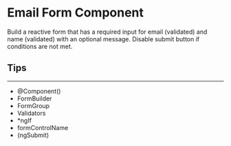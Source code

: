 # Email Form Component

Build a reactive form that has a required input for email (validated) and name (validated) with an optional message. Disable submit button if conditions are not met.

## Tips
---
- @Component()
- FormBuilder
- FormGroup
- Validators
- *ngIf
- formControlName
- (ngSubmit)
